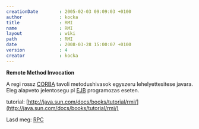 ```yaml
---
creationDate        : 2005-02-03 09:09:03 +0100 
author              : kocka 
title               : RMI 
name                : RMI 
layout              : wiki 
path                : RMI 
date                : 2008-03-28 15:00:07 +0100 
version             : 4 
creator             : kocka 
---
```

__Remote Method Invocation__

A regi rossz [CORBA](CORBA.html) tavoli metodushivasok egyszeru lehelyettesitese javara.<br/>
Eleg alapveto jelentosegu pl [EJB](EJB.html) programozas eseten. 

tutorial: [http://java.sun.com/docs/books/tutorial/rmi/](http://java.sun.com/docs/books/tutorial/rmi/)

Lasd meg: [RPC](RPC.html)
